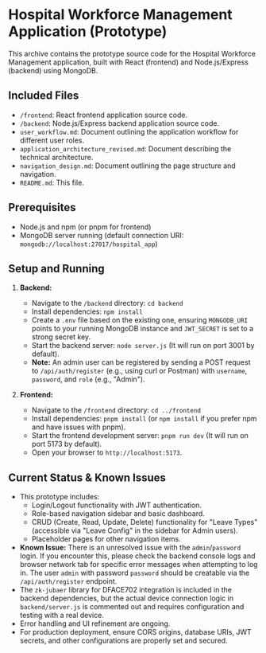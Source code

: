 # Hospital Workforce Management Application (Prototype)

This archive contains the prototype source code for the Hospital Workforce Management application, built with React (frontend) and Node.js/Express (backend) using MongoDB.

## Included Files

*   `/frontend`: React frontend application source code.
*   `/backend`: Node.js/Express backend application source code.
*   `user_workflow.md`: Document outlining the application workflow for different user roles.
*   `application_architecture_revised.md`: Document describing the technical architecture.
*   `navigation_design.md`: Document outlining the page structure and navigation.
*   `README.md`: This file.

## Prerequisites

*   Node.js and npm (or pnpm for frontend)
*   MongoDB server running (default connection URI: `mongodb://localhost:27017/hospital_app`)

## Setup and Running

1.  **Backend:**
    *   Navigate to the `/backend` directory: `cd backend`
    *   Install dependencies: `npm install`
    *   Create a `.env` file based on the existing one, ensuring `MONGODB_URI` points to your running MongoDB instance and `JWT_SECRET` is set to a strong secret key.
    *   Start the backend server: `node server.js` (It will run on port 3001 by default).
    *   **Note:** An admin user can be registered by sending a POST request to `/api/auth/register` (e.g., using curl or Postman) with `username`, `password`, and `role` (e.g., "Admin").

2.  **Frontend:**
    *   Navigate to the `/frontend` directory: `cd ../frontend`
    *   Install dependencies: `pnpm install` (or `npm install` if you prefer npm and have issues with pnpm).
    *   Start the frontend development server: `pnpm run dev` (It will run on port 5173 by default).
    *   Open your browser to `http://localhost:5173`.

## Current Status & Known Issues

*   This prototype includes:
    *   Login/Logout functionality with JWT authentication.
    *   Role-based navigation sidebar and basic dashboard.
    *   CRUD (Create, Read, Update, Delete) functionality for "Leave Types" (accessible via "Leave Config" in the sidebar for Admin users).
    *   Placeholder pages for other navigation items.
*   **Known Issue:** There is an unresolved issue with the `admin`/`password` login. If you encounter this, please check the backend console logs and browser network tab for specific error messages when attempting to log in. The user `admin` with password `password` should be creatable via the `/api/auth/register` endpoint.
*   The `zk-jubaer` library for DFACE702 integration is included in the backend dependencies, but the actual device connection logic in `backend/server.js` is commented out and requires configuration and testing with a real device.
*   Error handling and UI refinement are ongoing.
*   For production deployment, ensure CORS origins, database URIs, JWT secrets, and other configurations are properly set and secured.

